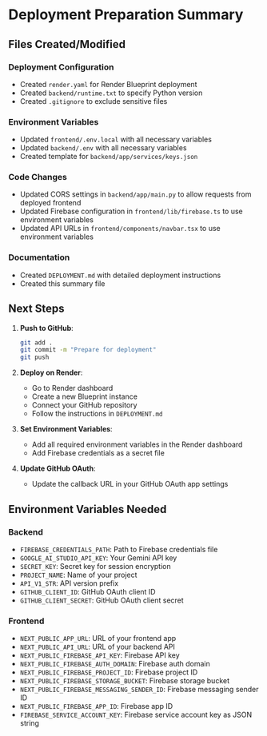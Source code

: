 # Deployment Preparation Summary

## Files Created/Modified

### Deployment Configuration
- Created `render.yaml` for Render Blueprint deployment
- Created `backend/runtime.txt` to specify Python version
- Created `.gitignore` to exclude sensitive files

### Environment Variables
- Updated `frontend/.env.local` with all necessary variables
- Updated `backend/.env` with all necessary variables
- Created template for `backend/app/services/keys.json`

### Code Changes
- Updated CORS settings in `backend/app/main.py` to allow requests from deployed frontend
- Updated Firebase configuration in `frontend/lib/firebase.ts` to use environment variables
- Updated API URLs in `frontend/components/navbar.tsx` to use environment variables

### Documentation
- Created `DEPLOYMENT.md` with detailed deployment instructions
- Created this summary file

## Next Steps

1. **Push to GitHub**:
   ```bash
   git add .
   git commit -m "Prepare for deployment"
   git push
   ```

2. **Deploy on Render**:
   - Go to Render dashboard
   - Create a new Blueprint instance
   - Connect your GitHub repository
   - Follow the instructions in `DEPLOYMENT.md`

3. **Set Environment Variables**:
   - Add all required environment variables in the Render dashboard
   - Add Firebase credentials as a secret file

4. **Update GitHub OAuth**:
   - Update the callback URL in your GitHub OAuth app settings

## Environment Variables Needed

### Backend
- `FIREBASE_CREDENTIALS_PATH`: Path to Firebase credentials file
- `GOOGLE_AI_STUDIO_API_KEY`: Your Gemini API key
- `SECRET_KEY`: Secret key for session encryption
- `PROJECT_NAME`: Name of your project
- `API_V1_STR`: API version prefix
- `GITHUB_CLIENT_ID`: GitHub OAuth client ID
- `GITHUB_CLIENT_SECRET`: GitHub OAuth client secret

### Frontend
- `NEXT_PUBLIC_APP_URL`: URL of your frontend app
- `NEXT_PUBLIC_API_URL`: URL of your backend API
- `NEXT_PUBLIC_FIREBASE_API_KEY`: Firebase API key
- `NEXT_PUBLIC_FIREBASE_AUTH_DOMAIN`: Firebase auth domain
- `NEXT_PUBLIC_FIREBASE_PROJECT_ID`: Firebase project ID
- `NEXT_PUBLIC_FIREBASE_STORAGE_BUCKET`: Firebase storage bucket
- `NEXT_PUBLIC_FIREBASE_MESSAGING_SENDER_ID`: Firebase messaging sender ID
- `NEXT_PUBLIC_FIREBASE_APP_ID`: Firebase app ID
- `FIREBASE_SERVICE_ACCOUNT_KEY`: Firebase service account key as JSON string